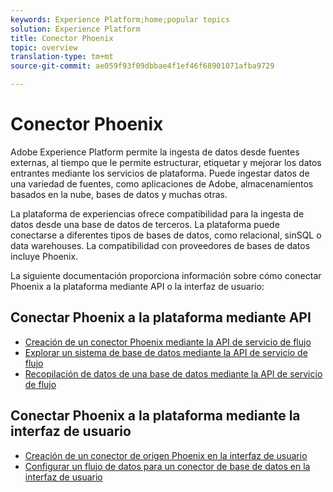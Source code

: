 ```yaml
---
keywords: Experience Platform;home;popular topics
solution: Experience Platform
title: Conector Phoenix
topic: overview
translation-type: tm+mt
source-git-commit: ae059f93f09dbbae4f1ef46f68901071afba9729

---
```



# Conector Phoenix

Adobe Experience Platform permite la ingesta de datos desde fuentes externas, al tiempo que le permite estructurar, etiquetar y mejorar los datos entrantes mediante los servicios de plataforma. Puede ingestar datos de una variedad de fuentes, como aplicaciones de Adobe, almacenamientos basados en la nube, bases de datos y muchas otras.

La plataforma de experiencias ofrece compatibilidad para la ingesta de datos desde una base de datos de terceros. La plataforma puede conectarse a diferentes tipos de bases de datos, como relacional, sinSQL o data warehouses. La compatibilidad con proveedores de bases de datos incluye Phoenix.

La siguiente documentación proporciona información sobre cómo conectar Phoenix a la plataforma mediante API o la interfaz de usuario:

## Conectar Phoenix a la plataforma mediante API

- [Creación de un conector Phoenix mediante la API de servicio de flujo](../../tutorials/api/create/databases/phoenix.md)
- [Explorar un sistema de base de datos mediante la API de servicio de flujo](../../tutorials/api/explore/database-nosql.md)
- [Recopilación de datos de una base de datos mediante la API de servicio de flujo](../../tutorials/api/collect/database-nosql.md)

## Conectar Phoenix a la plataforma mediante la interfaz de usuario

- [Creación de un conector de origen Phoenix en la interfaz de usuario](../../tutorials/ui/create/databases/phoenix.md)
- [Configurar un flujo de datos para un conector de base de datos en la interfaz de usuario](../../tutorials/ui/dataflow/databases.md)
